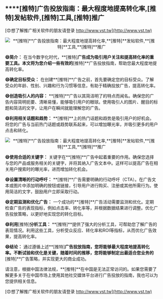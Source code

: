 ## ****[推特]**广告投放指南：最大程度地提高转化率,**[推特]**发帖软件,**[推特]**工具,**[推特]**推广**

[😍想了解推广相关软件的朋友请登录 http://www.vst.tw](http://www.vst.tw)

 <center><img src="https://vst.tw/MP4/tuiguang/png/0.png" alt="**[推特]**广告投放指南：最大程度地提高转化率,**[推特]**发帖软件,**[推特]**工具,**[推特]**推广"></center>

**😄简介：**
在当今数字化时代，**[推特]**广告成为吸引用户关注和提高转化率的重要工具。本文将为您介绍一些有效的**[推特]**广告投放指南，帮助您最大程度地提高转化率。

**😄确定目标受众：**
在创建**[推特]**广告之前，首先要确定您的目标受众。了解受众的年龄、性别、兴趣和行为习惯等信息，有助于精确投放广告，提高转化率。

**😄创造吸引人的内容：**
**[推特]**广告以其简洁明了的特点而闻名。确保您的广告内容简明扼要、清晰易懂，能够吸引用户的眼球。使用吸引人的图片、醒目的标题和简洁的文字，让用户在瞬间就能理解您的广告。

**😄利用相关话题和趋势：**
**[推特]**上的热门话题和趋势是吸引用户的好机会。将您的广告与当前热门话题或趋势联系起来，可以增加曝光率，并吸引更多的用户点击和转化。

 <center><img src="https://vst.tw/MP4/tuiguang/png/7.png" alt="**[推特]**广告投放指南：最大程度地提高转化率,**[推特]**发帖软件,**[推特]**工具,**[推特]**推广"></center>

**😄使用合适的关键字：**
关键字在**[推特]**广告中起着重要的作用。确保您选择与您的产品或服务相关的关键字，并将其纳入广告文本中。这样可以提高广告在相关用户搜索时的曝光率，进而增加转化机会。

**😄设置清晰的行动呼吁：**
**[推特]**广告需要明确的行动呼吁（CTA）。在广告文本或图片中添加明确的按钮或链接，引导用户进行购买、注册或其他所需行为。使用简洁的文字，鼓励用户立即采取行动。

**😄定期监测和优化广告：**
一个成功的**[推特]**广告活动需要监测和优化。定期检查广告的表现指标，例如点击率、转化率等，并根据数据结果进行调整。优化广告投放策略，以更好地实现您的转化目标。

**😄利用**[推特]**分析工具：**
**[推特]**提供了强大的分析工具，可帮助您了解广告的表现情况。利用这些工具，分析受众反应、转化率和ROI等指标，从而优化广告效果，提高转化率。

**😄结论：**
通过遵循上述**[推特]**广告投放指南，您将能够最大程度地提高转化率。不断试验和优化是关键，随着时间的推移，您将能够制定出最适合您业务的**[推特]**广告策略，并实现更大的商业成功。

请注意，根据中国法律法规，**[推特]**在中国是无法正常访问的。如果您需要了解更多关于在中国市场上使用其他社交媒体平台进行广告投放的指南，我也可以为您提供相关信息。

[😍想了解推广相关软件的朋友请登录 http://www.vst.tw](http://www.vst.tw)



